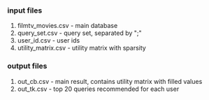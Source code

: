 ### input files 
1. filmtv_movies.csv - main database
2. query_set.csv - query set, separated by ";"
3. user_id.csv - user ids
4. utility_matrix.csv - utility matrix with sparsity 
### output files
1. out_cb.csv - main result, contains utility matrix with filled values
2. out_tk.csv - top 20 queries recommended for each user
